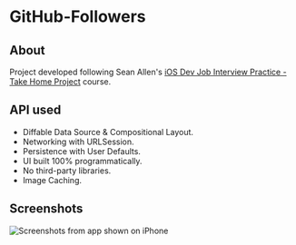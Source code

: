 # GitHub-Followers

## About
Project developed following Sean Allen's [iOS Dev Job Interview Practice - Take Home Project](https://seanallen.teachable.com) course.

## API used

- Diffable Data Source & Compositional Layout.
- Networking with URLSession.
- Persistence with User Defaults.
- UI built 100% programmatically.
- No third-party libraries.
- Image Caching.

## Screenshots
![Screenshots from app shown on iPhone](https://i.imgur.com/9C45LFk.png)

